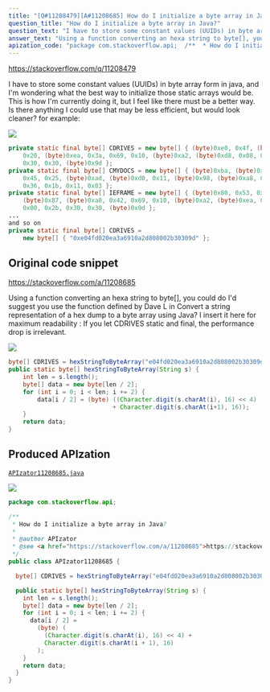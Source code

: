 ```yaml
---
title: "[Q#11208479][A#11208685] How do I initialize a byte array in Java?"
question_title: "How do I initialize a byte array in Java?"
question_text: "I have to store some constant values (UUIDs) in byte array form in java, and I'm wondering what the best way to initialize those static arrays would be. This is how I'm currently doing it, but I feel like there must be a better way. Is there anything I could use that may be less efficient, but would look cleaner? for example:"
answer_text: "Using a function converting an hexa string to byte[], you could do I'd suggest you use the function defined by Dave L in Convert a string representation of a hex dump to a byte array using Java? I insert it here for maximum readability : If you let CDRIVES static and final, the performance drop is irrelevant."
apization_code: "package com.stackoverflow.api;  /**  * How do I initialize a byte array in Java?  *  * @author APIzator  * @see <a href=\"https://stackoverflow.com/a/11208685\">https://stackoverflow.com/a/11208685</a>  */ public class APIzator11208685 {    byte[] CDRIVES = hexStringToByteArray(\"e04fd020ea3a6910a2d808002b30309d\");    public static byte[] hexStringToByteArray(String s) {     int len = s.length();     byte[] data = new byte[len / 2];     for (int i = 0; i < len; i += 2) {       data[i / 2] =         (byte) (           (Character.digit(s.charAt(i), 16) << 4) +           Character.digit(s.charAt(i + 1), 16)         );     }     return data;   } }"
---
```


https://stackoverflow.com/q/11208479

I have to store some constant values (UUIDs) in byte array form in java, and I&#x27;m wondering what the best way to initialize those static arrays would be. This is how I&#x27;m currently doing it, but I feel like there must be a better way.
Is there anything I could use that may be less efficient, but would look cleaner?
for example:


<div class="code-logo"><img src="/stackoverflow.png" /></div>

```java
private static final byte[] CDRIVES = new byte[] { (byte)0xe0, 0x4f, (byte)0xd0,
    0x20, (byte)0xea, 0x3a, 0x69, 0x10, (byte)0xa2, (byte)0xd8, 0x08, 0x00, 0x2b,
    0x30, 0x30, (byte)0x9d };
private static final byte[] CMYDOCS = new byte[] { (byte)0xba, (byte)0x8a, 0x0d,
    0x45, 0x25, (byte)0xad, (byte)0xd0, 0x11, (byte)0x98, (byte)0xa8, 0x08, 0x00,
    0x36, 0x1b, 0x11, 0x03 };
private static final byte[] IEFRAME = new byte[] { (byte)0x80, 0x53, 0x1c,
    (byte)0x87, (byte)0xa0, 0x42, 0x69, 0x10, (byte)0xa2, (byte)0xea, 0x08,
    0x00, 0x2b, 0x30, 0x30, (byte)0x9d };
...
and so on
private static final byte[] CDRIVES =
    new byte[] { "0xe04fd020ea3a6910a2d808002b30309d" };
```


## Original code snippet

https://stackoverflow.com/a/11208685

Using a function converting an hexa string to byte[], you could do
I&#x27;d suggest you use the function defined by Dave L in Convert a string representation of a hex dump to a byte array using Java?
I insert it here for maximum readability :
If you let CDRIVES static and final, the performance drop is irrelevant.

<div class="code-logo"><img src="/stackoverflow.png" /></div>

```java
byte[] CDRIVES = hexStringToByteArray("e04fd020ea3a6910a2d808002b30309d");
public static byte[] hexStringToByteArray(String s) {
    int len = s.length();
    byte[] data = new byte[len / 2];
    for (int i = 0; i < len; i += 2) {
        data[i / 2] = (byte) ((Character.digit(s.charAt(i), 16) << 4)
                             + Character.digit(s.charAt(i+1), 16));
    }
    return data;
}
```

## Produced APIzation

[`APIzator11208685.java`](https://github.com/pasqualesalza/apization-temp/raw/main/data/search/APIzator11208685.java)

<div class="code-logo"><img src="/apizator.png" /></div>

```java
package com.stackoverflow.api;

/**
 * How do I initialize a byte array in Java?
 *
 * @author APIzator
 * @see <a href="https://stackoverflow.com/a/11208685">https://stackoverflow.com/a/11208685</a>
 */
public class APIzator11208685 {

  byte[] CDRIVES = hexStringToByteArray("e04fd020ea3a6910a2d808002b30309d");

  public static byte[] hexStringToByteArray(String s) {
    int len = s.length();
    byte[] data = new byte[len / 2];
    for (int i = 0; i < len; i += 2) {
      data[i / 2] =
        (byte) (
          (Character.digit(s.charAt(i), 16) << 4) +
          Character.digit(s.charAt(i + 1), 16)
        );
    }
    return data;
  }
}

```